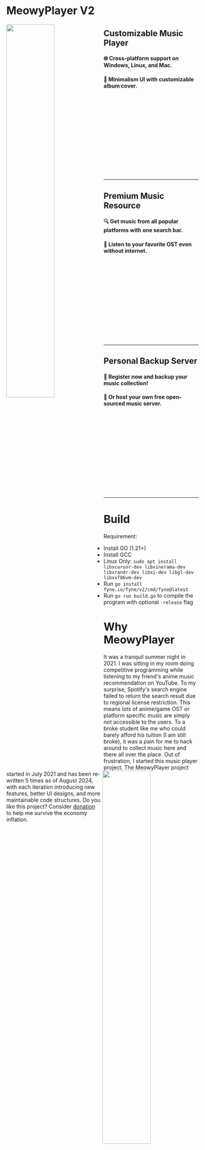 # MeowyPlayer V2  

<img align="left" width="50%" height="50%" src="https://i.imgur.com/P4nT3sU.png">  
<div id="toc">
  <ul style="list-style: none">
    <summary>
      <h2>Customizable Music Player</h2>
    </summary>
    <h4>🌐 Cross-platform support on Windows, Linux, and Mac.</h4>
    <h4>🎨 Minimalism UI with customizable album cover.</h4>
  </ul>
</div>
<br /><br /><br /><br /><br /><br /><br /><br /><br /><br /><br /><br />

---

<img align="right" width="50%" height="50%" src="https://i.imgur.com/RtvToUT.png">  
<div id="toc">
  <ul style="list-style: none">
    <summary>
      <h2>Premium Music Resource</h2>
    </summary>  
    <h4>🔍 Get music from all popular platforms with one search bar.</h4>
    <h4>🎵 Listen to your favorite OST even without internet.</h4>
  </ul>
</div>
<br /><br /><br /><br /><br /><br /><br /><br /><br /><br /><br /><br />

---

<img align="left" width="50%" height="50%" src="https://i.imgur.com/y2RpDI2.png">  
  
<div id="toc">
  <ul style="list-style: none">
    <summary>
      <h2>Personal Backup Server</h2>
    </summary>
    <h4>💾 Register now and backup your music collection!</h4>
    <h4><a href="https://github.com/evanhyd/MeowyPlayerServer">🔧 Or host your own free open-sourced music server.</a></h4>
  </ul>
</div>
<br /><br /><br /><br /><br /><br /><br /><br /><br /><br /><br /><br />

---

# Build
Requirement:  
- Install GO (1.21+)  
- Install GCC
- Linux Only: `sudo apt install libxcursor-dev libxinerama-dev libxrandr-dev libxi-dev libgl-dev libxxf86vm-dev`  
- Run `go install fyne.io/fyne/v2/cmd/fyne@latest`  
- Run `go run build.go` to compile the program with optional `-release` flag

# Why MeowyPlayer

  It was a tranquil summer night in 2021. I was sitting in my room doing competitive programming while listening to my friend's anime music recommendation on YouTube. To my surprise, Spotify's search engine failed to return the search result due to regional license restriction. This means lots of anime/game OST or platform specific music are simply not accessible to the users. To a broke student like me who could barely afford his tuition (I am still broke), it was a pain for me to hack around to collect music here and there all over the place. Out of frustration, I started this music player project.
  The MeowyPlayer project started in July 2021 and has been re-written 5 times as of August 2024, with each iteration introducing new features, better UI designs, and more maintainable code structures. Do you like this project? Consider [donation](https://www.buymeacoffee.com/unboxthecat) to help me survive the economy inflation.

